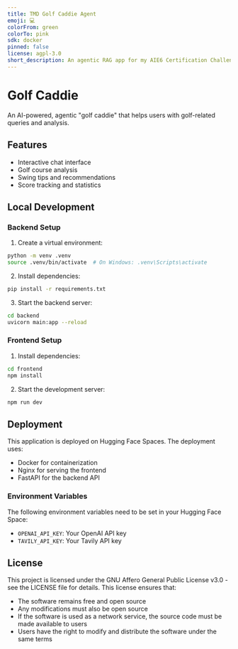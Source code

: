 ```yaml
---
title: TMD Golf Caddie Agent
emoji: 💻
colorFrom: green
colorTo: pink
sdk: docker
pinned: false
license: agpl-3.0
short_description: An agentic RAG app for my AIE6 Certification Challenge
---
```


# Golf Caddie

An AI-powered, agentic "golf caddie" that helps users with golf-related queries and analysis.

## Features

- Interactive chat interface
- Golf course analysis
- Swing tips and recommendations
- Score tracking and statistics

## Local Development

### Backend Setup
1. Create a virtual environment:
```bash
python -m venv .venv
source .venv/bin/activate  # On Windows: .venv\Scripts\activate
```

2. Install dependencies:
```bash
pip install -r requirements.txt
```

3. Start the backend server:
```bash
cd backend
uvicorn main:app --reload
```

### Frontend Setup
1. Install dependencies:
```bash
cd frontend
npm install
```

2. Start the development server:
```bash
npm run dev
```

## Deployment

This application is deployed on Hugging Face Spaces. The deployment uses:
- Docker for containerization
- Nginx for serving the frontend
- FastAPI for the backend API

### Environment Variables

The following environment variables need to be set in your Hugging Face Space:
- `OPENAI_API_KEY`: Your OpenAI API key
- `TAVILY_API_KEY`: Your Tavily API key

## License

This project is licensed under the GNU Affero General Public License v3.0 - see the LICENSE file for details. This license ensures that:
- The software remains free and open source
- Any modifications must also be open source
- If the software is used as a network service, the source code must be made available to users
- Users have the right to modify and distribute the software under the same terms
